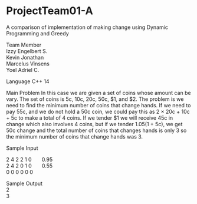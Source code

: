 # ProjectTeam01-A
A comparison of implementation of making change using Dynamic Programming and Greedy

Team Member <br>
Izzy Engelbert S. <br>
Kevin Jonathan <br>
Marcelus Vinsens <br>
Yoel Adriel C. <br>

Language
C++ 14

Main Problem
In this case we are given a set of coins whose amount can be vary. The set of coins is 5c, 10c, 20c, 50c, $1, and $2.
The problem is we need to find the minimum number of coins that change hands. If we need to pay 55c, and we do not hold
a 50c coin, we could pay this as 2 × 20c + 10c + 5c to make a total of 4 coins. If we tender $1 we will
receive 45c in change which also involves 4 coins, but if we tender $1.05 ($1 + 5c), we get 50c change
and the total number of coins that changes hands is only 3 so the minimum number of coins that change hands was 3.

Sample Input 

2 4 2 2 1 0  &nbsp;&nbsp; &nbsp;&nbsp; 0.95 <br>
2 4 2 0 1 0  &nbsp;&nbsp; &nbsp;&nbsp; 0.55 <br>
0 0 0 0 0 0 <br>

Sample Output <br>
2 <br>
3 <br>




